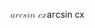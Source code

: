 <span class="katex"><span class="katex-mathml"><math xmlns="http://www.w3.org/1998/Math/MathML"><semantics><mrow><mi>a</mi><mi>r</mi><mi>c</mi><mi>s</mi><mi>i</mi><mi>n</mi><mtext> </mtext><mi>c</mi><mi>x</mi></mrow><annotation encoding="application/x-tex">arcsin \space cx</annotation></semantics></math></span><span class="katex-html" aria-hidden="true"><span class="base"><span class="strut" style="height:0.65952em;vertical-align:0em;"></span><span class="mord mathnormal">a</span><span class="mord mathnormal" style="margin-right:0.02778em;">r</span><span class="mord mathnormal">c</span><span class="mord mathnormal">s</span><span class="mord mathnormal">i</span><span class="mord mathnormal">n</span><span class="mspace"> </span><span class="mord mathnormal">c</span><span class="mord mathnormal">x</span></span></span></span>
